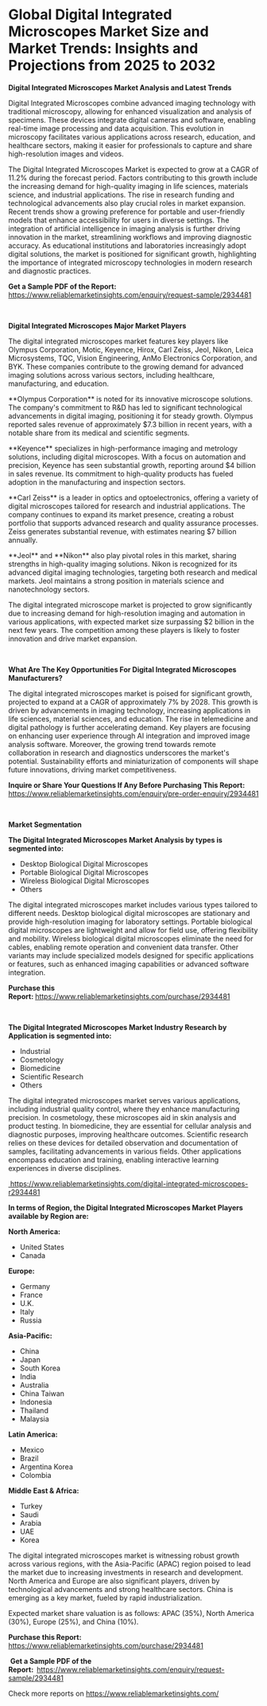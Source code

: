 <p><h1>Global Digital Integrated Microscopes Market Size and Market Trends: Insights and Projections from 2025 to 2032</h1></p><p><strong>Digital Integrated Microscopes Market Analysis and Latest Trends</strong></p>
<p><p>Digital Integrated Microscopes combine advanced imaging technology with traditional microscopy, allowing for enhanced visualization and analysis of specimens. These devices integrate digital cameras and software, enabling real-time image processing and data acquisition. This evolution in microscopy facilitates various applications across research, education, and healthcare sectors, making it easier for professionals to capture and share high-resolution images and videos.</p><p>The Digital Integrated Microscopes Market is expected to grow at a CAGR of 11.2% during the forecast period. Factors contributing to this growth include the increasing demand for high-quality imaging in life sciences, materials science, and industrial applications. The rise in research funding and technological advancements also play crucial roles in market expansion. Recent trends show a growing preference for portable and user-friendly models that enhance accessibility for users in diverse settings. The integration of artificial intelligence in imaging analysis is further driving innovation in the market, streamlining workflows and improving diagnostic accuracy. As educational institutions and laboratories increasingly adopt digital solutions, the market is positioned for significant growth, highlighting the importance of integrated microscopy technologies in modern research and diagnostic practices.</p></p>
<p><strong>Get a Sample PDF of the Report:&nbsp;</strong> <a href="https://www.reliablemarketinsights.com/enquiry/request-sample/2934481?utm_campaign=2179&utm_medium=2&utm_source=Github&utm_content=ia&utm_term=13032025&utm_id=digital-integrated-microscopes">https://www.reliablemarketinsights.com/enquiry/request-sample/2934481</a></p>
<p>&nbsp;</p>
<p><strong>Digital Integrated Microscopes Major Market Players</strong></p>
<p><p>The digital integrated microscopes market features key players like Olympus Corporation, Motic, Keyence, Hirox, Carl Zeiss, Jeol, Nikon, Leica Microsystems, TQC, Vision Engineering, AnMo Electronics Corporation, and BYK. These companies contribute to the growing demand for advanced imaging solutions across various sectors, including healthcare, manufacturing, and education.</p><p>**Olympus Corporation** is noted for its innovative microscope solutions. The company's commitment to R&D has led to significant technological advancements in digital imaging, positioning it for steady growth. Olympus reported sales revenue of approximately $7.3 billion in recent years, with a notable share from its medical and scientific segments.</p><p>**Keyence** specializes in high-performance imaging and metrology solutions, including digital microscopes. With a focus on automation and precision, Keyence has seen substantial growth, reporting around $4 billion in sales revenue. Its commitment to high-quality products has fueled adoption in the manufacturing and inspection sectors.</p><p>**Carl Zeiss** is a leader in optics and optoelectronics, offering a variety of digital microscopes tailored for research and industrial applications. The company continues to expand its market presence, creating a robust portfolio that supports advanced research and quality assurance processes. Zeiss generates substantial revenue, with estimates nearing $7 billion annually.</p><p>**Jeol** and **Nikon** also play pivotal roles in this market, sharing strengths in high-quality imaging solutions. Nikon is recognized for its advanced digital imaging technologies, targeting both research and medical markets. Jeol maintains a strong position in materials science and nanotechnology sectors.</p><p>The digital integrated microscope market is projected to grow significantly due to increasing demand for high-resolution imaging and automation in various applications, with expected market size surpassing $2 billion in the next few years. The competition among these players is likely to foster innovation and drive market expansion.</p></p>
<p>&nbsp;</p>
<p><strong>What Are The Key Opportunities For Digital Integrated Microscopes Manufacturers?</strong></p>
<p><p>The digital integrated microscopes market is poised for significant growth, projected to expand at a CAGR of approximately 7% by 2028. This growth is driven by advancements in imaging technology, increasing applications in life sciences, material sciences, and education. The rise in telemedicine and digital pathology is further accelerating demand. Key players are focusing on enhancing user experience through AI integration and improved image analysis software. Moreover, the growing trend towards remote collaboration in research and diagnostics underscores the market's potential. Sustainability efforts and miniaturization of components will shape future innovations, driving market competitiveness.</p></p>
<p><strong>Inquire or Share Your Questions If Any Before Purchasing This Report:</strong> <a href="https://www.reliablemarketinsights.com/enquiry/pre-order-enquiry/2934481?utm_campaign=2179&utm_medium=2&utm_source=Github&utm_content=ia&utm_term=13032025&utm_id=digital-integrated-microscopes">https://www.reliablemarketinsights.com/enquiry/pre-order-enquiry/2934481</a></p>
<p>&nbsp;</p>
<p><strong>Market Segmentation</strong></p>
<p><strong>The Digital Integrated Microscopes Market Analysis by types is segmented into:</strong></p>
<p><ul><li>Desktop Biological Digital Microscopes</li><li>Portable Biological Digital Microscopes</li><li>Wireless Biological Digital Microscopes</li><li>Others</li></ul></p>
<p><p>The digital integrated microscopes market includes various types tailored to different needs. Desktop biological digital microscopes are stationary and provide high-resolution imaging for laboratory settings. Portable biological digital microscopes are lightweight and allow for field use, offering flexibility and mobility. Wireless biological digital microscopes eliminate the need for cables, enabling remote operation and convenient data transfer. Other variants may include specialized models designed for specific applications or features, such as enhanced imaging capabilities or advanced software integration.</p></p>
<p><strong>Purchase this Report:&nbsp;</strong><a href="https://www.reliablemarketinsights.com/purchase/2934481?utm_campaign=2179&utm_medium=2&utm_source=Github&utm_content=ia&utm_term=13032025&utm_id=digital-integrated-microscopes">https://www.reliablemarketinsights.com/purchase/2934481</a></p>
<p>&nbsp;</p>
<p><strong>The Digital Integrated Microscopes Market Industry Research by Application is segmented into:</strong></p>
<p><ul><li>Industrial</li><li>Cosmetology</li><li>Biomedicine</li><li>Scientific Research</li><li>Others</li></ul></p>
<p><p>The digital integrated microscopes market serves various applications, including industrial quality control, where they enhance manufacturing precision. In cosmetology, these microscopes aid in skin analysis and product testing. In biomedicine, they are essential for cellular analysis and diagnostic purposes, improving healthcare outcomes. Scientific research relies on these devices for detailed observation and documentation of samples, facilitating advancements in various fields. Other applications encompass education and training, enabling interactive learning experiences in diverse disciplines.</p></p>
<p><a href="https://www.reliablemarketinsights.com/digital-integrated-microscopes-r2934481?utm_campaign=2179&utm_medium=2&utm_source=Github&utm_content=ia&utm_term=13032025&utm_id=digital-integrated-microscopes">&nbsp;https://www.reliablemarketinsights.com/digital-integrated-microscopes-r2934481</a></p>
<p><strong>In terms of Region, the Digital Integrated Microscopes Market Players available by Region are:</strong></p>
<p>
    <p> <strong> North America: </strong>
        <ul>
            <li>United States</li>
            <li>Canada</li>
        </ul>
        </p> 
    <p> <strong> Europe: </strong>
        <ul>
            <li>Germany</li>
            <li>France</li>
            <li>U.K.</li>
            <li>Italy</li>
            <li>Russia</li>
        </ul>
        </p> 
    <p> <strong> Asia-Pacific: </strong>
        <ul>
            <li>China</li>
            <li>Japan</li>
            <li>South Korea</li>
            <li>India</li>
            <li>Australia</li>
            <li>China Taiwan</li>
            <li>Indonesia</li>
            <li>Thailand</li>
            <li>Malaysia</li>
        </ul>
        </p> 
    <p> <strong> Latin America: </strong>
        <ul>
            <li>Mexico</li>
            <li>Brazil</li>
            <li>Argentina Korea</li>
            <li>Colombia</li>
        </ul>
        </p> 
    <p> <strong> Middle East & Africa: </strong>
        <ul>
            <li>Turkey</li>
            <li>Saudi</li>
            <li>Arabia</li>
            <li>UAE</li>
            <li>Korea</li>
        </ul>
    </p>
    </p>
<p><p>The digital integrated microscopes market is witnessing robust growth across various regions, with the Asia-Pacific (APAC) region poised to lead the market due to increasing investments in research and development. North America and Europe are also significant players, driven by technological advancements and strong healthcare sectors. China is emerging as a key market, fueled by rapid industrialization. </p><p>Expected market share valuation is as follows: APAC (35%), North America (30%), Europe (25%), and China (10%).</p></p>
<p><strong>Purchase this Report: </strong><a href="https://www.reliablemarketinsights.com/purchase/2934481?utm_campaign=2179&utm_medium=2&utm_source=Github&utm_content=ia&utm_term=13032025&utm_id=digital-integrated-microscopes">https://www.reliablemarketinsights.com/purchase/2934481</a></p>
<p>&nbsp;<strong>Get a Sample PDF of the Report:&nbsp;&nbsp;</strong><a href="https://www.reliablemarketinsights.com/enquiry/request-sample/2934481?utm_campaign=2179&utm_medium=2&utm_source=Github&utm_content=ia&utm_term=13032025&utm_id=digital-integrated-microscopes">https://www.reliablemarketinsights.com/enquiry/request-sample/2934481</a></p>
<p><strong></strong></p>
<p>Check more reports on <a href="https://www.reliablemarketinsights.com/?utm_campaign=2179&utm_medium=2&utm_source=Github&utm_content=ia&utm_term=13032025&utm_id=digital-integrated-microscopes">https://www.reliablemarketinsights.com/</a></p>
